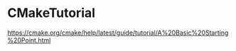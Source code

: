 # CMakeTutorial
https://cmake.org/cmake/help/latest/guide/tutorial/A%20Basic%20Starting%20Point.html



